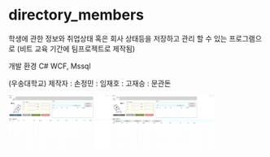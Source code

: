 # directory_members
학생에 관한 정보와 취업상태 혹은 회사 상태등을 저장하고 관리 할 수 있는 프로그램으로 (비트 교육 기간에 팀프로젝트로 제작됨)

개발 환경
  C# WCF, Mssql

(우송대학교)
제작자 : 손정민
      : 임재호
      : 고재승
      : 문관돈
      


<div>
<img width="200" src="https://github.com/jungmin3834/directory_members/blob/master/image/im1.png">
<img width="200" src="https://github.com/jungmin3834/directory_members/blob/master/image/im2.png">
</div>
